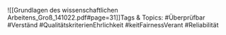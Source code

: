
![[Grundlagen des wissenschaftlichen Arbeitens_Groß_141022.pdf#page=31]]Tags & Topics:
   #Überprüfbar
   #Verständ
   #QualitätskriterienEhrlichkeit
   #keitFairnessVerant
   #Reliabilität